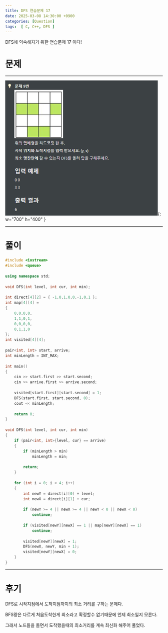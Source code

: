 ```yaml
---
title: DFS 연습문제 17
date: 2025-03-08 14:30:00 +0900
categories: [Question]  
tags:  [ C, C++, DFS ]
---
```


DFS에 익숙해지기 위한 연습문제 17 이다!

# 문제   
---------------------------------------
![Desktop View](/assets/img/dfs17.png){: w="700" h="400" }

---------------------------------------

# 풀이

```c++
#include <iostream>
#include <queue>

using namespace std;

void DFS(int level, int cur, int min);

int direct[4][2] = { -1,0,1,0,0,-1,0,1 };
int map[4][4] = 
{
    0,0,0,0,
    1,1,0,1,
    0,0,0,0,
    0,1,1,0
};
int visited[4][4];

pair<int, int> start, arrive;
int minLength = INT_MAX;

int main()
{
    cin >> start.first >> start.second;
    cin >> arrive.first >> arrive.second;
    
    visited[start.first][start.second] = 1;
    DFS(start.first, start.second, 0);
    cout << minLength;
    
    return 0;
}

void DFS(int level, int cur, int min)
{
    if (pair<int, int>{level, cur} == arrive)
    {
        if (minLength > min)
            minLength = min;
        
        return;
    }
    
    for (int i = 0; i < 4; i++)
    {
        int newY = direct[i][0] + level;
        int newX = direct[i][1] + cur;
        
        if (newY >= 4 || newX >= 4 || newY < 0 || newX < 0)
            continue;
        
        if (visited[newY][newX] == 1 || map[newY][newX] == 1)
            continue;
        
        visited[newY][newX] = 1;
        DFS(newX, newY, min + 1);
        visited[newY][newX] = 0;
    }
}
```
---------------------------------------

# 후기

DFS로 시작지점에서 도착지점까지의 최소 거리를 구하는 문제다.

BFS랑은 다르게 처음도착한게 최소라고 확정할수 없기때문에 언제 최소일지 모른다.

그래서 노드들을 돌면서 도착했을때의 최소거리를 계속 최신화 해주어 풀었다.

